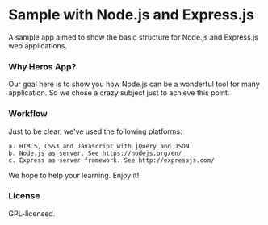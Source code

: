 # Sample with Node.js and Express.js
A sample app aimed to show the basic structure for Node.js and Express.js web applications.

### Why Heros App?
Our goal here is to show you how Node.js can be a wonderful tool for many application. So we chose a crazy subject just to achieve this point.

### Workflow
Just to be clear, we've used the following platforms:
    
    a. HTML5, CSS3 and Javascript with jQuery and JSON
    b. Node.js as server. See https://nodejs.org/en/
    c. Express as server framework. See http://expressjs.com/

We hope to help your learning. Enjoy it!

### License
GPL-licensed.
